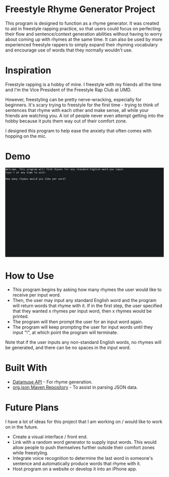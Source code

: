 # Freestyle Rhyme Generator Project

This program is designed to function as a rhyme generator.
It was created to aid in freestyle rapping practice, so that users
could focus on perfecting their flow and sentence/context generation abilities
without having to worry about coming up with rhymes at the same time.
It can also be used by more experienced freestyle rappers to simply expand
their rhyming vocabulary and encourage use of words that they normally wouldn't use.

# Inspiration

Freestyle rapping is a hobby of mine. I freestyle with my friends all the time and I'm
the Vice President of the Freestyle Rap Club at UMD.

However, freestyling can be pretty nerve-wracking, especially for beginners.
It's scary trying to freestyle for the first time - trying to think of sentences
that rhyme with each other and make sense, all while your friends are watching you. A lot of people
never even attempt getting into the hobby because it puts them way out of their comfort zone.

I designed this program to help ease the anxiety that often comes with hopping on the mic.

# Demo

![Rhyme Generator Demo](demo/demo.gif)

# How to Use

* This program begins by asking how many rhymes the user would like to receive
per input word. 
* Then, the user may input any standard English word and the program will return words that rhyme with it. If in the first step, the user specified that they wanted
x rhymes per input word, then x rhymes would be printed.
* The program will then prompt the user for an input word again.
* The program will keep prompting the user for input words until they input "!",
at which point the program will terminate.

Note that if the user inputs any non-standard English words, no rhymes will be generated,
and there can be no spaces in the input word.

# Built With
* [Datamuse API](https://www.datamuse.com/api/) - For rhyme generation.
* [org.json Maven Repository](https://mvnrepository.com/artifact/org.json/json) - To assist in parsing JSON data.

# Future Plans
I have a lot of ideas for this project that I am working on / would like to work on in the future.
* Create a visual interface / front end.
* Link with a random word generator to supply input words. This would allow people to push themselves
further outside their comfort zones while freestyling.
* Integrate voice recognition to determine the last word in someone's sentence and automatically produce
words that rhyme with it.
* Host program on a website or develop it into an iPhone app.

